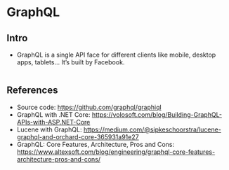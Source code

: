 # GraphQL

## Intro
- GraphQL is a single API face for different clients like mobile, desktop apps, tablets… It’s built by Facebook.
  ```csharp

  ```  

## References
- Source code: https://github.com/graphql/graphiql
- GraphQL with .NET Core: https://volosoft.com/blog/Building-GraphQL-APIs-with-ASP.NET-Core
- Lucene with GraphQL: https://medium.com/@sipkeschoorstra/lucene-graphql-and-orchard-core-365931a91e27
- GraphQL: Core Features, Architecture, Pros and Cons: https://www.altexsoft.com/blog/engineering/graphql-core-features-architecture-pros-and-cons/